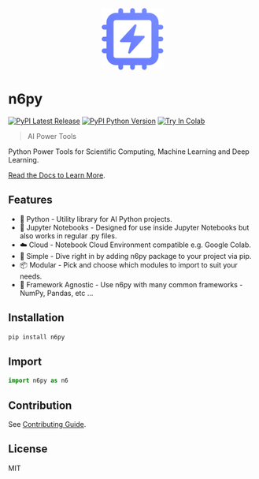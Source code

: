 &nbsp;

<p align="center">
  <a href="https://py.n6.ai" target="_blank" rel="noopener noreferrer">
    <img src=".github/logo.svg" alt="n6py" width="125" height="auto">
  </a>
</p>

# n6py

[![PyPI Latest Release](https://img.shields.io/pypi/v/n6py?color=%23141414&style=for-the-badge)](https://pypi.org/project/n6py)
[![PyPI Python Version](https://img.shields.io/pypi/pyversions/n6py?color=%23141414&style=for-the-badge)](https://pypi.org/project/n6py)
[![Try In Colab](https://img.shields.io/badge/Try%20In%20Colab-F9AB00?style=for-the-badge&logo=googlecolab&color=525252)](https://colab.research.google.com/github/n6ai/n6py/blob/main/notebooks/n6py-demo-colab.ipynb)

> AI Power Tools

Python Power Tools for Scientific Computing, Machine Learning and Deep Learning.

[Read the Docs to Learn More](https://py.n6.ai).

## Features

- 🐍 Python - Utility library for AI Python projects.
- 📃 Jupyter Notebooks - Designed for use inside Jupyter Notebooks but also works in regular .py files.
- ☁️ Cloud - Notebook Cloud Environment compatible e.g. Google Colab.
- 👶 Simple - Dive right in by adding n6py package to your project via pip.
- 📦 Modular - Pick and choose which modules to import to suit your needs.
- 🎲 Framework Agnostic - Use n6py with many common frameworks - NumPy, Pandas, etc ...

## Installation

```sh
pip install n6py
```

## Import

```py
import n6py as n6
```

## Contribution

See [Contributing Guide](https://github.com/n6ai/n6py/blob/main/.github/CONTRIBUTING.md).

## License

MIT
